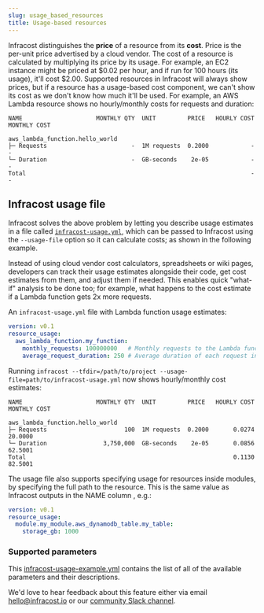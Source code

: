 ```yaml
---
slug: usage_based_resources
title: Usage-based resources
---
```


Infracost distinguishes the **price** of a resource from its **cost**. Price is the per-unit price advertised by a cloud vendor. The cost of a resource is calculated by multiplying its price by its usage. For example, an EC2 instance might be priced at $0.02 per hour, and if run for 100 hours (its usage), it'll cost $2.00. Supported resources in Infracost will always show prices, but if a resource has a usage-based cost component, we can't show its cost as we don't know how much it'll be used. For example, an AWS Lambda resource shows no hourly/monthly costs for requests and duration:

  ```
  NAME                     MONTHLY QTY  UNIT         PRICE   HOURLY COST  MONTHLY COST

  aws_lambda_function.hello_world
  ├─ Requests                        -  1M requests  0.2000            -             -
  └─ Duration                        -  GB-seconds    2e-05            -             -
  Total                                                                -             -
  ```

## Infracost usage file

Infracost solves the above problem by letting you describe usage estimates in a file called [`infracost-usage.yml`](https://github.com/infracost/infracost/blob/master/infracost-usage-example.yml), which can be passed to Infracost using the `--usage-file` option so it can calculate costs; as shown in the following example.

Instead of using cloud vendor cost calculators, spreadsheets or wiki pages, developers can track their usage estimates alongside their code, get cost estimates from them, and adjust them if needed. This enables quick "what-if" analysis to be done too; for example, what happens to the cost estimate if a Lambda function gets 2x more requests.

  An `infracost-usage.yml` file with Lambda function usage estimates:
  ```yaml
  version: v0.1
  resource_usage:
    aws_lambda_function.my_function:
      monthly_requests: 100000000   # Monthly requests to the Lambda function.
      average_request_duration: 250 # Average duration of each request in milliseconds.
  ```

  Running `infracost --tfdir=/path/to/project --usage-file=path/to/infracost-usage.yml` now shows hourly/monthly cost estimates:
  ```
  NAME                     MONTHLY QTY  UNIT         PRICE   HOURLY COST  MONTHLY COST

  aws_lambda_function.hello_world
  ├─ Requests                      100  1M requests  0.2000       0.0274       20.0000
  └─ Duration                3,750,000  GB-seconds    2e-05       0.0856       62.5001
  Total                                                           0.1130       82.5001
  ```

The usage file also supports specifying usage for resources inside modules, by specifying the full path to the resource. This is the same value as Infracost outputs in the NAME column , e.g.:
  ```yaml
  version: v0.1
  resource_usage:
    module.my_module.aws_dynamodb_table.my_table:
      storage_gb: 1000
  ```

### Supported parameters

This [infracost-usage-example.yml](https://github.com/infracost/infracost/blob/master/infracost-usage-example.yml) contains the list of all of the available parameters and their descriptions.

We'd love to hear feedback about this feature either via email [hello@infracost.io](mailto:hello@infracost.io) or our [community Slack channel](https://www.infracost.io/community-chat).
